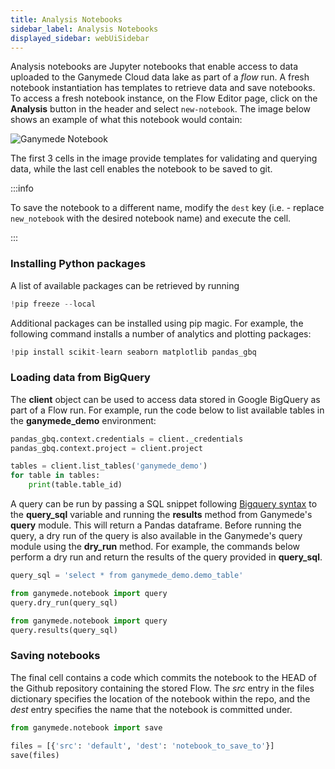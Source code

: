 ```yaml
---
title: Analysis Notebooks
sidebar_label: Analysis Notebooks
displayed_sidebar: webUiSidebar
---
```


Analysis notebooks are Jupyter notebooks that enable access to data uploaded to the Ganymede Cloud data lake as part of a _flow_ run.  A fresh notebook instantiation has templates to retrieve data and save notebooks.  To access a fresh notebook instance, on the Flow Editor page, click on the **Analysis** button in the header and select `new-notebook`.  The image below shows an example of what this notebook would contain:

![Ganymede Notebook](https://ganymede-bio.mo.cloudinary.net/apiServer/%20GanymedeNotebook_20220824.png)

The first 3 cells in the image provide templates for validating and querying data, while the last cell enables the notebook to be saved to git.

:::info

To save the notebook to a different name, modify the `dest` key (i.e. - replace `new_notebook` with the desired notebook name) and execute the cell.

:::

### Installing Python packages

A list of available packages can be retrieved by running

```python
!pip freeze --local
```

Additional packages can be installed using pip magic.  For example, the following command installs a number of analytics and plotting packages:

```python
!pip install scikit-learn seaborn matplotlib pandas_gbq
```

### Loading data from BigQuery

The __client__ object can be used to access data stored in Google BigQuery as part of a Flow run.  For example, run the code below to list available tables in the __ganymede_demo__ environment:

```python
pandas_gbq.context.credentials = client._credentials
pandas_gbq.context.project = client.project

tables = client.list_tables('ganymede_demo')
for table in tables:
    print(table.table_id)
```

A query can be run by passing a SQL snippet following [Bigquery syntax](https://cloud.google.com/bigquery/docs/reference/standard-sql/query-syntax) to the __query_sql__ variable and running the __results__ method from Ganymede's __query__ module. This will return a Pandas dataframe. Before running the query, a dry run of the query is also available in the Ganymede's query module using the __dry_run__ method. For example, the commands below perform a dry run and return the results of the query provided in __query_sql__.

```python
query_sql = 'select * from ganymede_demo.demo_table'
```
```python
from ganymede.notebook import query
query.dry_run(query_sql)
```
```python
from ganymede.notebook import query
query.results(query_sql)
```

### Saving notebooks

The final cell contains a code which commits the notebook to the HEAD of the Github repository containing the stored Flow.  The _src_ entry in the files dictionary specifies the location of the notebook within the repo, and the _dest_ entry specifies the name that the notebook is committed under.

```python
from ganymede.notebook import save

files = [{'src': 'default', 'dest': 'notebook_to_save_to'}]
save(files)
```